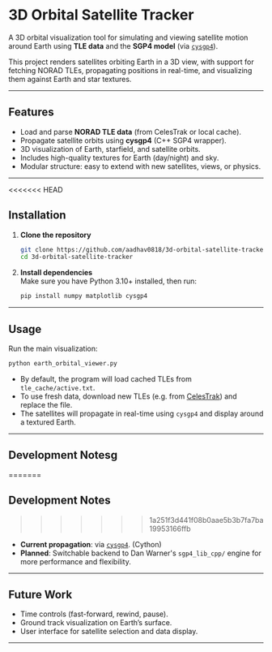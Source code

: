 # 3D Orbital Satellite Tracker

A 3D orbital visualization tool for simulating and viewing satellite motion around Earth using **TLE data** and the **SGP4 model** (via [`cysgp4`](https://pypi.org/project/cysgp4/)).

This project renders satellites orbiting Earth in a 3D view, with support for fetching NORAD TLEs, propagating positions in real-time, and visualizing them against Earth and star textures.

---

## Features

- Load and parse **NORAD TLE data** (from CelesTrak or local cache).  
- Propagate satellite orbits using **cysgp4** (C++ SGP4 wrapper).  
- 3D visualization of Earth, starfield, and satellite orbits.  
- Includes high-quality textures for Earth (day/night) and sky.  
- Modular structure: easy to extend with new satellites, views, or physics.

---

<<<<<<< HEAD

## Installation

1. **Clone the repository**  
   ```bash
   git clone https://github.com/aadhav0818/3d-orbital-satellite-tracker.git
   cd 3d-orbital-satellite-tracker
   ```

2. **Install dependencies**  
   Make sure you have Python 3.10+ installed, then run:
   
 
   ```bash
   pip install numpy matplotlib cysgp4
   ```

---

## Usage

Run the main visualization:

```bash
python earth_orbital_viewer.py
```

- By default, the program will load cached TLEs from `tle_cache/active.txt`.  
- To use fresh data, download new TLEs (e.g. from [CelesTrak](https://celestrak.org/NORAD/elements/)) and replace the file.  
- The satellites will propagate in real-time using `cysgp4` and display around a textured Earth.

---

## Development Notesg
=======
## Development Notes
>>>>>>> 1a251f3d441f08b0aae5b3b7fa7ba19953166ffb

- **Current propagation**: via [`cysgp4`](https://pypi.org/project/cysgp4/). (Cython)
- **Planned**: Switchable backend to Dan Warner's `sgp4_lib_cpp/` engine for more performance and flexibility.  


---

## Future Work

- Time controls (fast-forward, rewind, pause).  
- Ground track visualization on Earth’s surface.  
- User interface for satellite selection and data display.  

---


